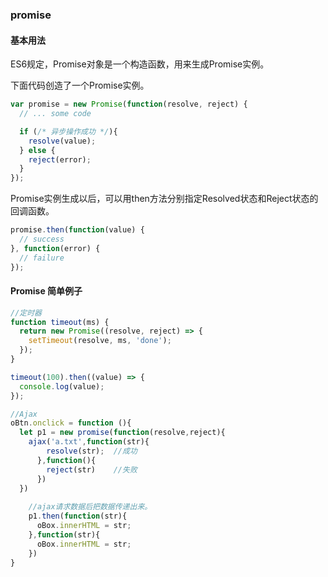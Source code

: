 ### promise
#### 基本用法
ES6规定，Promise对象是一个构造函数，用来生成Promise实例。

下面代码创造了一个Promise实例。
``` javascript
var promise = new Promise(function(resolve, reject) {
  // ... some code

  if (/* 异步操作成功 */){
    resolve(value);
  } else {
    reject(error);
  }
});
```
Promise实例生成以后，可以用then方法分别指定Resolved状态和Reject状态的回调函数。
``` javascript
promise.then(function(value) {
  // success
}, function(error) {
  // failure
});
```

#### Promise 简单例子

``` javascript
//定时器
function timeout(ms) {
  return new Promise((resolve, reject) => {
    setTimeout(resolve, ms, 'done');
  });
}

timeout(100).then((value) => {
  console.log(value);
});
```
``` javascript
//Ajax
oBtn.onclick = function (){
  let p1 = new promise(function(resolve,reject){
    ajax('a.txt',function(str){
        resolve(str);  //成功
      },function(){
        reject(str)    //失败
      })
  })
    
    //ajax请求数据后把数据传递出来。
    p1.then(function(str){
      oBox.innerHTML = str;
    },function(str){
      oBox.innerHTML = str;
    })
}

```